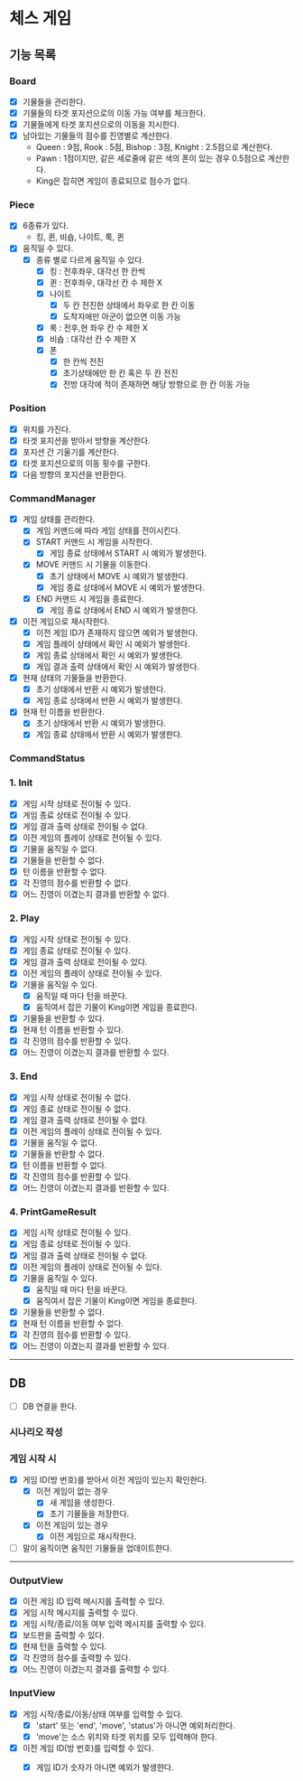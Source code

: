 # 체스 게임

## 기능 목록

### Board
- [x] 기물들을 관리한다.
- [x] 기물들의 타겟 포지션으로의 이동 가능 여부를 체크한다.
- [x] 기물들에게 타겟 포지션으로의 이동을 지시한다.
- [x] 남아있는 기물들의 점수를 진영별로 계산한다.
  - Queen : 9점, Rook : 5점, Bishop : 3점, Knight : 2.5점으로 계산한다.
  - Pawn : 1점이지만, 같은 세로줄에 같은 색의 폰이 있는 경우 0.5점으로 계산한다.
  - King은 잡히면 게임이 종료되므로 점수가 없다.

### Piece
- [x] 6종류가 있다.
  - 킹, 퀸, 비숍, 나이트, 룩, 퀸
- [x] 움직일 수 있다.
  - [x] 종류 별로 다르게 움직일 수 있다.
    - [x] 킹 : 전후좌우, 대각선 한 칸씩
    - [x] 퀸 : 전후좌우, 대각선 칸 수 제한 X
    - [x] 나이트
      - [x] 두 칸 전진한 상태에서 좌우로 한 칸 이동
      - [x] 도착지에만 아군이 없으면 이동 가능
    - [x] 룩 : 전후,현 좌우 칸 수 제한 X
    - [x] 비숍 : 대각선 칸 수 제한 X
    - [x] 폰
      - [x] 한 칸씩 전진
      - [x] 초기상태에만 한 칸 혹은 두 칸 전진
      - [x] 전방 대각에 적이 존재하면 해당 방향으로 한 칸 이동 가능

### Position
- [x] 위치를 가진다.
- [x] 타겟 포지션을 받아서 방향을 계산한다.
- [x] 포지션 간 기울기를 계산한다.
- [x] 타겟 포지션으로의 이동 횟수를 구한다.
- [x] 다음 방향의 포지션을 반환한다.

### CommandManager
- [x] 게임 상태를 관리한다.
  - [x] 게임 커맨드에 따라 게임 상태를 전이시킨다. 
  - [x] START 커맨드 시 게임을 시작한다.
    - [x] 게임 종료 상태에서 START 시 예외가 발생한다.
  - [x] MOVE 커맨드 시 기물을 이동한다.
    - [x] 초기 상태에서 MOVE 시 예외가 발생한다.
    - [x] 게임 종료 상태에서 MOVE 시 예외가 발생한다.
  - [x] END 커맨드 시 게임을 종료한다.
    - [x] 게임 종료 상태에서 END 시 예외가 발생한다.
- [x] 이전 게임으로 재시작한다.
  - [x] 이전 게임 ID가 존재하지 않으면 예외가 발생한다.
  - [x] 게임 플레이 상태에서 확인 시 예외가 발생한다.
  - [x] 게임 종료 상태에서 확인 시 예외가 발생한다.
  - [x] 게임 결과 출력 상태에서 확인 시 예외가 발생한다.
- [x] 현재 상태의 기물들을 반환한다.
  - [x] 초기 상태에서 반환 시 예외가 발생한다.
  - [x] 게임 종료 상태에서 반환 시 예외가 발생한다.
- [x] 현재 턴 이름을 반환한다.
  - [x] 초기 상태에서 반환 시 예외가 발생한다.
  - [x] 게임 종료 상태에서 반환 시 예외가 발생한다.

### CommandStatus

### 1. Init
  - [x] 게임 시작 상태로 전이될 수 있다.
  - [x] 게임 종료 상태로 전이될 수 있다.
  - [x] 게임 결과 출력 상태로 전이될 수 없다.
  - [x] 이전 게임의 플레이 상태로 전이될 수 있다.
  - [x] 기물을 움직일 수 없다.
  - [x] 기물들을 반환할 수 없다.
  - [x] 턴 이름을 반환할 수 없다.
  - [x] 각 진영의 점수를 반환할 수 없다.
  - [x] 어느 진영이 이겼는지 결과를 반환할 수 없다.

### 2. Play
- [x] 게임 시작 상태로 전이될 수 있다.
- [x] 게임 종료 상태로 전이될 수 있다.
- [x] 게임 결과 출력 상태로 전이될 수 있다.
- [x] 이전 게임의 플레이 상태로 전이될 수 있다.
- [x] 기물을 움직일 수 있다.
  - [x] 움직일 때 마다 턴을 바꾼다.
  - [x] 움직여서 잡은 기물이 King이면 게임을 종료한다.
- [x] 기물들을 반환할 수 있다.
- [x] 현재 턴 이름을 반환할 수 있다.
- [x] 각 진영의 점수를 반환할 수 있다.
- [x] 어느 진영이 이겼는지 결과를 반환할 수 있다.

### 3. End
- [x] 게임 시작 상태로 전이될 수 없다.
- [x] 게임 종료 상태로 전이될 수 없다.
- [x] 게임 결과 출력 상태로 전이될 수 없다.
- [x] 이전 게임의 플레이 상태로 전이될 수 있다.
- [x] 기물을 움직일 수 없다.
- [x] 기물들을 반환할 수 없다.
- [x] 턴 이름을 반환할 수 없다.
- [x] 각 진영의 점수를 반환할 수 있다.
- [x] 어느 진영이 이겼는지 결과를 반환할 수 있다.

### 4. PrintGameResult
- [x] 게임 시작 상태로 전이될 수 있다.
- [x] 게임 종료 상태로 전이될 수 있다.
- [x] 게임 결과 출력 상태로 전이될 수 없다.
- [x] 이전 게임의 플레이 상태로 전이될 수 있다.
- [x] 기물을 움직일 수 있다.
  - [x] 움직일 때 마다 턴을 바꾼다.
  - [x] 움직여서 잡은 기물이 King이면 게임을 종료한다.
- [x] 기물들을 반환할 수 없다.
- [x] 현재 턴 이름을 반환할 수 없다.
- [x] 각 진영의 점수를 반환할 수 있다.
- [x] 어느 진영이 이겼는지 결과를 반환할 수 있다.

---
## DB

- [ ] DB 연결을 한다.
  

### 시나리오 작성

### 게임 시작 시
- [x] 게임 ID(방 번호)를 받아서 이전 게임이 있는지 확인한다.
  - [x] 이전 게임이 없는 경우
    - [x] 새 게임을 생성한다.
    - [x] 초기 기물들을 저장한다.
  - [x] 이전 게임이 있는 경우
    - [x] 이전 게임으로 재시작한다.
- [ ] 말이 움직이면 움직인 기물들을 업데이트한다.

---

### OutputView
- [x] 이전 게임 ID 입력 메시지를 출력할 수 있다.
- [x] 게임 시작 메시지를 출력할 수 있다.
- [x] 게임 시작/종료/이동 여부 입력 메시지를 출력할 수 있다.
- [x] 보드판을 출력할 수 있다.
- [x] 현재 턴을 출력할 수 있다.
- [x] 각 진영의 점수를 출력할 수 있다.
- [x] 어느 진영이 이겼는지 결과를 출력할 수 있다.

### InputView
- [x] 게임 시작/종료/이동/상태 여부를 입력할 수 있다.
  - [x] 'start' 또는 'end', 'move', 'status'가 아니면 예외처리한다.
  - [x] 'move'는 소스 위치와 타겟 위치를 모두 입력해야 한다.

- [x] 이전 게임 ID(방 번호)를 입력할 수 있다.
  - [x] 게임 ID가 숫자가 아니면 예외가 발생한다.

